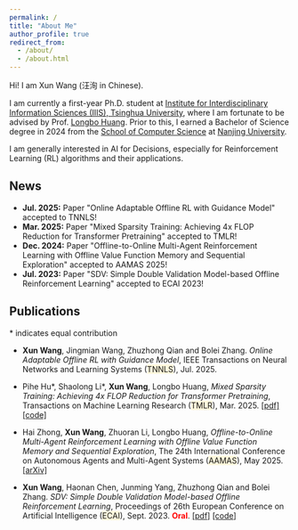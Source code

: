 ```yaml
---
permalink: /
title: "About Me"
author_profile: true
redirect_from: 
  - /about/
  - /about.html
---
```


Hi! I am Xun Wang (汪洵 in Chinese).

I am currently a first-year Ph.D. student at [Institute for Interdisciplinary Information Sciences (IIIS), Tsinghua University](https://iiis.tsinghua.edu.cn/en/), where I am fortunate to be advised by Prof. [Longbo Huang](https://people.iiis.tsinghua.edu.cn/~huang/index.html). Prior to this, I earned a Bachelor of Science degree in 2024 from the [School of Computer Science](https://cs.nju.edu.cn/cs_en/) at [Nanjing University](https://www.nju.edu.cn/en/).

I am generally interested in AI for Decisions, especially for Reinforcement Learning (RL) algorithms and their applications.

News
------
- **Jul. 2025:** Paper "Online Adaptable Offline RL with Guidance Model" accepted to TNNLS!
- **Mar. 2025:** Paper "Mixed Sparsity Training: Achieving 4x FLOP Reduction for Transformer Pretraining" accepted to TMLR!
- **Dec. 2024:** Paper "Offline-to-Online Multi-Agent Reinforcement Learning with Offline Value Function Memory and Sequential Exploration" accepted to AAMAS 2025!
- **Jul. 2023:** Paper "SDV: Simple Double Validation Model-based Offline Reinforcement Learning" accepted to ECAI 2023!

Publications
------
\* indicates equal contribution
- **Xun Wang**, Jingmian Wang, Zhuzhong Qian and Bolei Zhang. *Online Adaptable Offline RL with Guidance Model*, IEEE Transactions on Neural Networks and Learning Systems (<span style="background-color:#FFF8DC;">TNNLS</span>), Jul. 2025.

- Pihe Hu\*, Shaolong Li\*, **Xun Wang**, Longbo Huang, *Mixed Sparsity Training: Achieving 4x FLOP Reduction for Transformer Pretraining*, Transactions on Machine Learning Research (<span style="background-color:#FFF8DC;">TMLR</span>), Mar. 2025. [\[pdf\]](https://openreview.net/pdf?id=XosdLS7KVE) [\[code\]](https://github.com/hupihe/Mixed-Sparsity-Training)

- Hai Zhong, **Xun Wang**, Zhuoran Li, Longbo Huang, *Offline-to-Online Multi-Agent Reinforcement Learning with Offline Value Function Memory and Sequential Exploration*, The 24th International Conference on Autonomous Agents and Multi-Agent Systems (<span style="background-color:#FFF8DC;">AAMAS</span>), May 2025. [\[arXiv\]](https://arxiv.org/abs/2410.19450)

- **Xun Wang**, Haonan Chen, Junming Yang, Zhuzhong Qian and Bolei Zhang. *SDV: Simple Double Validation Model-based Offline Reinforcement Learning*, Proceedings of 26th European Conference on Artificial Intelligence (<span style="background-color:#FFF8DC;">ECAI</span>), Sept. 2023. <strong style="color: red;">Oral</strong>. [\[pdf\]](files/pdfs/sdv_ecai23.pdf) [\[code\]](https://github.com/Misakau/SDV)
